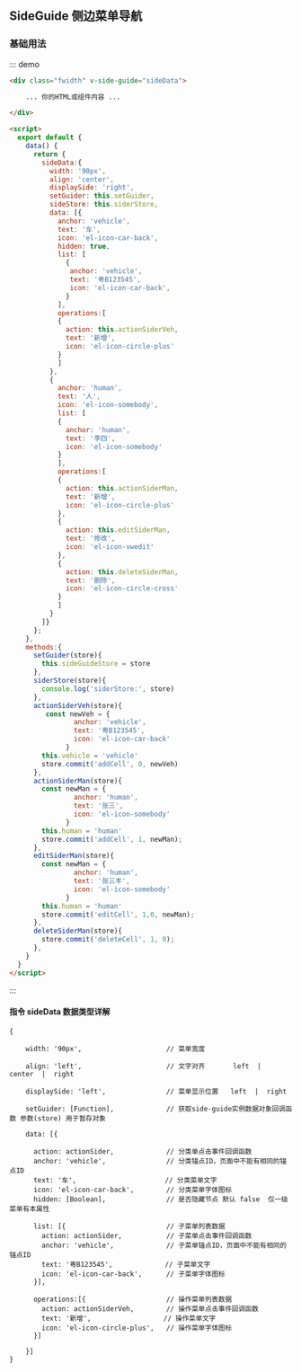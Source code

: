 <script>
  export default {
    data() {
      return {
        sideData:{
          width: '90px',              
          align: 'center',            
          displaySide: 'right',       
          setGuider: this.setGuider,   
          sideStore: this.siderStore,  
          data: [{
            anchor: 'vehicle',
            text: '车',
            icon: 'el-icon-car-back',
            hidden: true,                
            list: [
              {
               anchor: 'vehicle',
               text: '粤B123545',
               icon: 'el-icon-car-back',
              }
            ],
            operations:[
            {
              action: this.actionSiderVeh,
              text: '新增',
              icon: 'el-icon-circle-plus'
            }
            ]
          },
          {
            anchor: 'human',
            text: '人',
            icon: 'el-icon-somebody',
            list: [
            {
              anchor: 'human',
              text: '李四',
              icon: 'el-icon-somebody'
            }
            ],
            operations:[
            {
              action: this.actionSiderMan,
              text: '新增',
              icon: 'el-icon-circle-plus'
            },
            {
              action: this.editSiderMan,
              text: '修改',
              icon: 'el-icon-vwedit'
            },
            {
              action: this.deleteSiderMan,
              text: '删除',
              icon: 'el-icon-circle-cross'
            }
            ]
          }
        ]}
      };
    },
    methods:{
      setGuider(store){
        this.sideGuideStore = store
      },
      siderStore(store){
        console.log('siderStore:', store)
      },
      actionSiderVeh(store){
         const newVeh = {
                anchor: 'vehicle',
                text: '粤B123545',
                icon: 'el-icon-car-back'
              }
        this.vehicle = 'vehicle'
        store.commit('addCell', 0, newVeh)      
      },
      actionSiderMan(store){
        const newMan = {
                anchor: 'human',
                text: '张三',
                icon: 'el-icon-somebody'
              }
        this.human = 'human'
        store.commit('addCell', 1, newMan);   
      }, 
      editSiderMan(store){
        const newMan = {
                anchor: 'human',
                text: '张三丰',
                icon: 'el-icon-somebody'
              }
        this.human = 'human'
        store.commit('editCell', 1,0, newMan);   
      }, 
      deleteSiderMan(store){
        store.commit('deleteCell', 1, 0);    
      },
    }
  }
</script>

## SideGuide 侧边菜单导航
 

### 基础用法

::: demo
```html
<div class="fwidth" v-side-guide="sideData">

    ... 你的HTML或组件内容 ...

</div>

<script>
  export default {
    data() {
      return {
        sideData:{
          width: '90px',              
          align: 'center',            
          displaySide: 'right',       
          setGuider: this.setGuider,   
          sideStore: this.siderStore,  
          data: [{
            anchor: 'vehicle',
            text: '车',
            icon: 'el-icon-car-back',
            hidden: true,                
            list: [
              {
               anchor: 'vehicle',
               text: '粤B123545',
               icon: 'el-icon-car-back',
              }
            ],
            operations:[
            {
              action: this.actionSiderVeh,
              text: '新增',
              icon: 'el-icon-circle-plus'
            }
            ]
          },
          {
            anchor: 'human',
            text: '人',
            icon: 'el-icon-somebody',
            list: [
            {
              anchor: 'human',
              text: '李四',
              icon: 'el-icon-somebody'
            }
            ],
            operations:[
            {
              action: this.actionSiderMan,
              text: '新增',
              icon: 'el-icon-circle-plus'
            },
            {
              action: this.editSiderMan,
              text: '修改',
              icon: 'el-icon-vwedit'
            },
            {
              action: this.deleteSiderMan,
              text: '删除',
              icon: 'el-icon-circle-cross'
            }
            ]
          }
        ]}
      };
    },
    methods:{
      setGuider(store){
        this.sideGuideStore = store
      },
      siderStore(store){
        console.log('siderStore:', store)
      },
      actionSiderVeh(store){
         const newVeh = {
                anchor: 'vehicle',
                text: '粤B123545',
                icon: 'el-icon-car-back'
              }
        this.vehicle = 'vehicle'
        store.commit('addCell', 0, newVeh)      
      },
      actionSiderMan(store){
        const newMan = {
                anchor: 'human',
                text: '张三',
                icon: 'el-icon-somebody'
              }
        this.human = 'human'
        store.commit('addCell', 1, newMan);   
      }, 
      editSiderMan(store){
        const newMan = {
                anchor: 'human',
                text: '张三丰',
                icon: 'el-icon-somebody'
              }
        this.human = 'human'
        store.commit('editCell', 1,0, newMan);   
      }, 
      deleteSiderMan(store){
        store.commit('deleteCell', 1, 0);    
      },
    }
  }
</script>
```
:::

#### 指令 sideData 数据类型详解
```
{

    width: '90px',                     // 菜单宽度

    align: 'left',                     // 文字对齐       left  |  center  |  right

    displaySide: 'left',               // 菜单显示位置   left  |  right

    setGuider: [Function],             // 获取side-guide实例数据对象回调函数 参数(store) 用于暂存对象

    data: [{

      action: actionSider,             // 分类单点击事件回调函数
      anchor: 'vehicle',               // 分类锚点ID，页面中不能有相同的锚点ID
      text: '车',                      // 分类菜单文字
      icon: 'el-icon-car-back',        // 分类菜单字体图标
      hidden: [Boolean],               // 是否隐藏节点 默认 false  仅一级菜单有本属性

      list: [{                         // 子菜单列表数据
        action: actionSider,           // 子菜单点击事件回调函数
        anchor: 'vehicle',             // 子菜单锚点ID，页面中不能有相同的锚点ID
        text: '粤B123545',             // 子菜单文字
        icon: 'el-icon-car-back',      // 子菜单字体图标
      }],

      operations:[{                    // 操作菜单列表数据
        action: actionSiderVeh,        // 操作菜单点击事件回调函数
        text: '新增',                  // 操作菜单文字
        icon: 'el-icon-circle-plus',   // 操作菜单字体图标
      }]

    }]
}
```
 